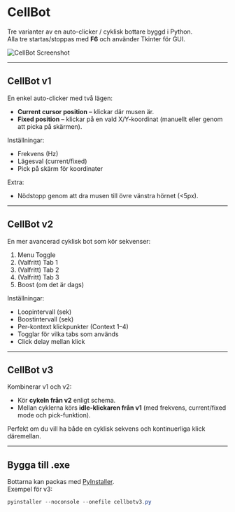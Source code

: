 # CellBot

Tre varianter av en auto-clicker / cyklisk bottare byggd i Python.  
Alla tre startas/stoppas med **F6** och använder Tkinter för GUI.

![CellBot Screenshot](https://raw.githubusercontent.com/Ivargavve/CellBot/v3/cellbotv3.png)

---

## CellBot v1
En enkel auto-clicker med två lägen:
- **Current cursor position** – klickar där musen är.
- **Fixed position** – klickar på en vald X/Y-koordinat (manuellt eller genom att picka på skärmen).

Inställningar:
- Frekvens (Hz)
- Lägesval (current/fixed)
- Pick på skärm för koordinater

Extra:
- Nödstopp genom att dra musen till övre vänstra hörnet (<5px).

---

## CellBot v2
En mer avancerad cyklisk bot som kör sekvenser:
1. Menu Toggle  
2. (Valfritt) Tab 1  
3. (Valfritt) Tab 2  
4. (Valfritt) Tab 3  
5. Boost (om det är dags)

Inställningar:
- Loopintervall (sek)  
- Boostintervall (sek)  
- Per-kontext klickpunkter (Context 1–4)  
- Togglar för vilka tabs som används  
- Click delay mellan klick  

---

## CellBot v3
Kombinerar v1 och v2:
- Kör **cykeln från v2** enligt schema.  
- Mellan cyklerna körs **idle-klickaren från v1** (med frekvens, current/fixed mode och pick-funktion).  

Perfekt om du vill ha både en cyklisk sekvens och kontinuerliga klick däremellan.

---

## Bygga till .exe
Bottarna kan packas med [PyInstaller](https://pyinstaller.org/).  
Exempel för v3:

```powershell
pyinstaller --noconsole --onefile cellbotv3.py
